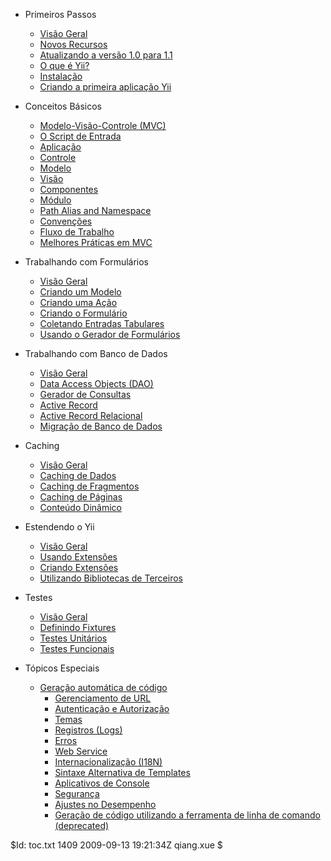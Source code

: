 * Primeiros Passos
	- [Visão Geral](index)
	- [Novos Recursos](changes)
	- [Atualizando a versão 1.0 para 1.1](upgrade)
    - [O que é Yii?](quickstart.what-is-yii)
    - [Instalação](quickstart.installation)
    - [Criando a primeira aplicação Yii](quickstart.first-app)

* Conceitos Básicos
    - [Modelo-Visão-Controle (MVC)](basics.mvc)
    - [O Script de Entrada](basics.entry)
    - [Aplicação](basics.application)
    - [Controle](basics.controller)
    - [Modelo](basics.model)
    - [Visão](basics.view)
    - [Componentes](basics.component)
    - [Módulo](basics.module)
    - [Path Alias and Namespace](basics.namespace)
    - [Convenções](basics.convention)
    - [Fluxo de Trabalho](basics.workflow)
    - [Melhores Práticas em MVC](basics.best-practices)

* Trabalhando com Formulários
    - [Visão Geral](form.overview)
    - [Criando um Modelo](form.model)
    - [Criando uma Ação](form.action)
    - [Criando o Formulário](form.view)
    - [Coletando Entradas Tabulares](form.table)
    - [Usando o Gerador de Formulários](form.builder)

* Trabalhando com Banco de Dados
    - [Visão Geral](database.overview)
    - [Data Access Objects (DAO)](database.dao)
    - [Gerador de Consultas](database.query-builder)
    - [Active Record](database.ar)
    - [Active Record Relacional](database.arr)
    - [Migração de Banco de Dados](database.migration)

* Caching
    - [Visão Geral](caching.overview)
    - [Caching de Dados](caching.data)
    - [Caching de Fragmentos](caching.fragment)
    - [Caching de Páginas](caching.page)
    - [Conteúdo Dinâmico](caching.dynamic)

* Estendendo o Yii
    - [Visão Geral](extension.overview)
    - [Usando Extensões](extension.use)
    - [Criando Extensões](extension.create)
    - [Utilizando Bibliotecas de Terceiros](extension.integration)

* Testes
	- [Visão Geral](test.overview)
	- [Definindo Fixtures](test.fixture)
	- [Testes Unitários](test.unit)
	- [Testes Funcionais](test.functional)

* Tópicos Especiais
  - [Geração automática de código](topics.gii)
    - [Gerenciamento de URL](topics.url)
    - [Autenticação e Autorização](topics.auth)
    - [Temas](topics.theming)
    - [Registros (Logs)](topics.logging)
    - [Erros](topics.error)
    - [Web Service](topics.webservice)
    - [Internacionalização (I18N)](topics.i18n)
    - [Sintaxe Alternativa de Templates](topics.prado)
    - [Aplicativos de Console](topics.console)
    - [Segurança](topics.security)
    - [Ajustes no Desempenho](topics.performance)
    - [Geração de código utilizando a ferramenta de linha de comando (deprecated)](quickstart.first-app-yiic)

<div class="revision">$Id: toc.txt 1409 2009-09-13 19:21:34Z qiang.xue $</div>
